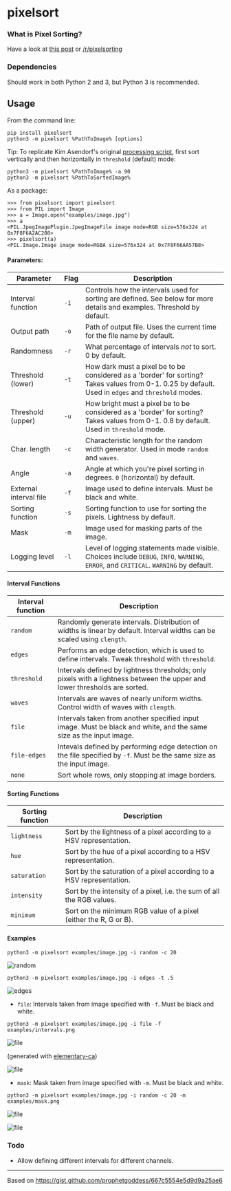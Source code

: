 # pixelsort

### What is Pixel Sorting?

Have a look at [this post](http://satyarth.me/articles/pixel-sorting/) or [/r/pixelsorting](http://www.reddit.com/r/pixelsorting/top/)

### Dependencies

Should work in both Python 2 and 3, but Python 3 is recommended.

## Usage

From the command line:

```
pip install pixelsort
python3 -m pixelsort %PathToImage% [options]
```

Tip: To replicate Kim Asendorf's original [processing script](https://github.com/kimasendorf/ASDFPixelSort), first sort vertically and then horizontally in `threshold` (default) mode:

```
python3 -m pixelsort %PathToImage% -a 90
python3 -m pixelsort %PathToSortedImage%
```

As a package:

```
>>> from pixelsort import pixelsort
>>> from PIL import Image
>>> a = Image.open("examples/image.jpg")
>>> a
<PIL.JpegImagePlugin.JpegImageFile image mode=RGB size=576x324 at 0x7F8F6A2AC208>
>>> pixelsort(a)
<PIL.Image.Image image mode=RGBA size=576x324 at 0x7F8F66AA57B8>
```

#### Parameters:

Parameter 			        | Flag 	| Description
------------------------|-------|------------
Interval function     	| `-i`	| Controls how the intervals used for sorting are defined. See below for more details and examples. Threshold by default.
Output path             | `-o`	| Path of output file. Uses the current time for the file name by default.
Randomness 			        | `-r`	| What percentage of intervals *not* to sort. 0 by default.
Threshold (lower)     	| `-t`	| How dark must a pixel be to be considered as a 'border' for sorting? Takes values from 0-1. 0.25 by default. Used in `edges` and `threshold` modes.
Threshold (upper)     	| `-u`	| How bright must a pixel be to be considered as a 'border' for sorting? Takes values from 0-1. 0.8 by default. Used in `threshold` mode.
Char. length		        | `-c`	| Characteristic length for the random width generator. Used in mode `random` and `waves`.
Angle 				          | `-a`	| Angle at which you're pixel sorting in degrees. `0` (horizontal) by default.
External interval file 	| `-f` 	| Image used to define intervals. Must be black and white.
Sorting function        | `-s`  | Sorting function to use for sorting the pixels. Lightness by default.
Mask                    | `-m`  | Image used for masking parts of the image.
Logging level           | `-l`  | Level of logging statements made visible. Choices include `DEBUG`, `INFO`, `WARNING`, `ERROR`, and `CRITICAL`. `WARNING` by default.

#### Interval Functions

Interval function | Description
------------------|------------
`random`			    | Randomly generate intervals. Distribution of widths is linear by default. Interval widths can be scaled using `clength`.
`edges`				    | Performs an edge detection, which is used to define intervals. Tweak threshold with `threshold`.
`threshold`		  	| Intervals defined by lightness thresholds; only pixels with a lightness between the upper and lower thresholds are sorted.
`waves`			    	| Intervals are waves of nearly uniform widths. Control width of waves with `clength`.
`file`			    	| Intervals taken from another specified input image. Must be black and white, and the same size as the input image.
`file-edges`	  	| Intevals defined by performing edge detection on the file specified by `-f`. Must be the same size as the input image.
`none`			    	| Sort whole rows, only stopping at image borders.


#### Sorting Functions

Sorting function  | Description
------------------|------------
`lightness`       | Sort by the lightness of a pixel according to a HSV representation.
`hue`             | Sort by the hue of a pixel according to a HSV representation.
`saturation`      | Sort by the saturation of a pixel according to a HSV representation.
`intensity`       | Sort by the intensity of a pixel, i.e. the sum of all the RGB values.
`minimum`         | Sort on the minimum RGB value of a pixel (either the R, G or B).

#### Examples

`python3 -m pixelsort examples/image.jpg -i random -c 20`

![random](/examples/random.png)

`python3 -m pixelsort examples/image.jpg -i edges -t .5`

![edges](/examples/edges.png)

* `file`: Intervals taken from image specified with `-f`. Must be black and white.

`python3 -m pixelsort examples/image.jpg -i file -f examples/intervals.png `

![file](/examples/intervals.png)

(generated with [elementary-ca](https://github.com/satyarth/elementary-ca))

![file](/examples/file.png)

* `mask`: Mask taken from image specified with `-m`. Must be black and white.

`python3 -m pixelsort examples/image.jpg -i random -c 20 -m examples/mask.png`

![file](/examples/mask.png)

![file](/examples/masked.png)

### Todo

* Allow defining different intervals for different channels.

---

Based on https://gist.github.com/prophetgoddess/667c5554e5d9d9a25ae6
